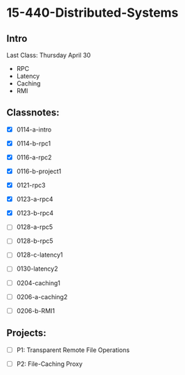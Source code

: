 # 15-440-Distributed-Systems

## Intro



Last Class: Thursday April 30

- RPC
- Latency
- Caching
- RMI



## Classnotes:

- [x] 0114-a-intro
- [x] 0114-b-rpc1
- [x] 0116-a-rpc2
- [x] 0116-b-project1
- [x] 0121-rpc3
- [x] 0123-a-rpc4
- [x] 0123-b-rpc4
- [ ] 0128-a-rpc5
- [ ] 0128-b-rpc5
- [ ] 0128-c-latency1
- [ ] 0130-latency2
- [ ] 0204-caching1
- [ ] 0206-a-caching2
- [ ] 0206-b-RMI1



## Projects:

- [ ] P1: Transparent Remote File Operations 
- [ ] P2: File-Caching Proxy


